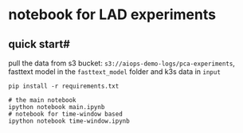 # notebook for LAD experiments
## quick start#
pull the data from s3 bucket: `s3://aiops-demo-logs/pca-experiments`, fasttext model in the `fasttext_model` folder and k3s data in `input`

``` # install the libs
pip install -r requirements.txt
```

```
# the main notebook
ipython notebook main.ipynb
# notebook for time-window based
ipython notebook time-window.ipynb
```
